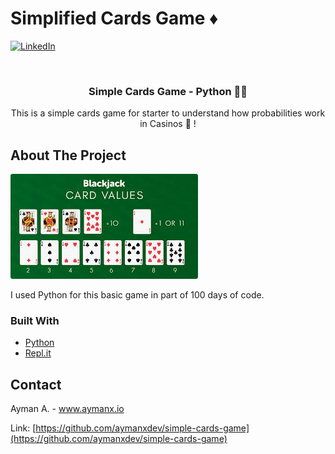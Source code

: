 # Simplified Cards Game ♦️ 

[![LinkedIn][linkedin-shield]][linkedin-url]


<!-- PROJECT LOGO -->
<br />
<p align="center">
 

  <h3 align="center">Simple Cards Game - Python 👨‍💻 </h3>

  <p align="center">
    This is a simple cards game for starter to understand how probabilities work in Casinos 🎰 !
</p>





<!-- ABOUT THE PROJECT -->
## About The Project

![Product Name Screen Shot][product-screenshot]

I used Python for this basic game in part of 100 days of code.



### Built With

* [Python](https://www.python.org/)
* [Repl.it](https://repl.it/~)


<!-- CONTACT -->
## Contact

Ayman A.  - www.aymanx.io

Link: [https://github.com/aymanxdev/simple-cards-game](https://github.com/aymanxdev/simple-cards-game)




<!-- MARKDOWN LINKS & IMAGES -->

[linkedin-shield]: https://img.shields.io/badge/-LinkedIn-black.svg?style=flat-square&logo=linkedin&colorB=555
[linkedin-url]: https://www.linkedin.com/in/ayman-io/
[product-screenshot]: images/cards.jpeg
